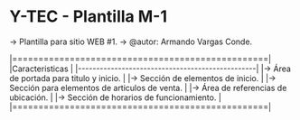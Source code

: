 # Y-TEC - Plantilla M-1

-> Plantilla para sitio WEB #1.
-> @autor: Armando Vargas Conde.

|=================================================|
|Caracteristicas                                  |
|-------------------------------------------------|
|-> Área de portada para titulo y inicio.         |
|-> Sección de elementos de inicio.               |
|-> Sección para elementos de articulos de venta. |
|-> Área de referencias de ubicación.             |
|-> Sección de horarios de funcionamiento.        |
|=================================================|
